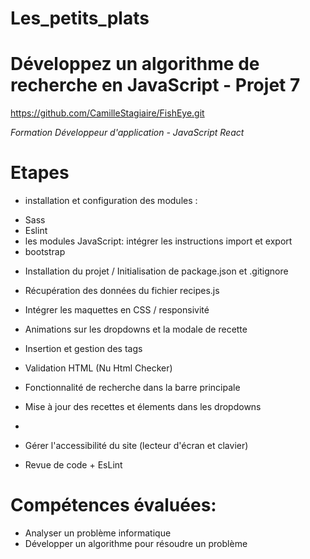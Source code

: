 # Les_petits_plats

# Développez un algorithme de recherche en JavaScript - Projet 7
https://github.com/CamilleStagiaire/FishEye.git

*Formation Développeur d'application - JavaScript React*

# Etapes
* installation et configuration des modules :
- Sass
- Eslint
- les modules JavaScript: intégrer les instructions import et export
- bootstrap

* Installation du projet / Initialisation de package.json et .gitignore

* Récupération des données du fichier recipes.js

* Intégrer les maquettes en CSS / responsivité

* Animations sur les dropdowns et la modale de recette

* Insertion et gestion des tags

* Validation HTML (Nu Html Checker)

* Fonctionnalité de recherche dans la barre principale

* Mise à jour des recettes et élements dans les dropdowns

*

* Gérer l'accessibilité du site (lecteur d'écran et clavier)

* Revue de code + EsLint

# Compétences évaluées:

- Analyser un problème informatique
- Développer un algorithme pour résoudre un problème